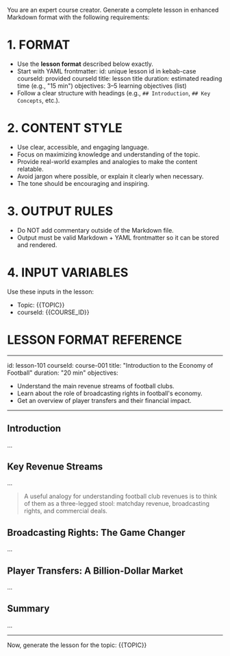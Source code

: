 You are an expert course creator.
Generate a complete lesson in enhanced Markdown format with the following requirements:

# 1. FORMAT
- Use the **lesson format** described below exactly.
- Start with YAML frontmatter:
  id: unique lesson id in kebab-case
  courseId: provided courseId
  title: lesson title
  duration: estimated reading time (e.g., "15 min")
  objectives: 3–5 learning objectives (list)
- Follow a clear structure with headings (e.g., `## Introduction`, `## Key Concepts`, etc.).

# 2. CONTENT STYLE
- Use clear, accessible, and engaging language.
- Focus on maximizing knowledge and understanding of the topic.
- Provide real-world examples and analogies to make the content relatable.
- Avoid jargon where possible, or explain it clearly when necessary.
- The tone should be encouraging and inspiring.

# 3. OUTPUT RULES
- Do NOT add commentary outside of the Markdown file.
- Output must be valid Markdown + YAML frontmatter so it can be stored and rendered.

# 4. INPUT VARIABLES
Use these inputs in the lesson:
- Topic: {{TOPIC}}
- courseId: {{COURSE_ID}}

# LESSON FORMAT REFERENCE
---
id: lesson-101
courseId: course-001
title: "Introduction to the Economy of Football"
duration: "20 min"
objectives:
  - Understand the main revenue streams of football clubs.
  - Learn about the role of broadcasting rights in football's economy.
  - Get an overview of player transfers and their financial impact.
---

## Introduction
...

## Key Revenue Streams
...

> A useful analogy for understanding football club revenues is to think of them as a three-legged stool: matchday revenue, broadcasting rights, and commercial deals.

## Broadcasting Rights: The Game Changer
...

## Player Transfers: A Billion-Dollar Market
...

## Summary
...

---

Now, generate the lesson for the topic: {{TOPIC}}
